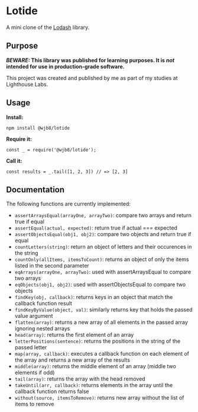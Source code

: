 # Lotide

A mini clone of the [Lodash](https://lodash.com) library.

## Purpose

**_BEWARE:_ This library was published for learning purposes. It is _not_ intended for use in production-grade software.**

This project was created and published by me as part of my studies at Lighthouse Labs. 

## Usage

**Install:**

`npm install @wjb8/lotide`

**Require it:**

`const _ = require('@wjb8/lotide');`

**Call it:**

`const results = _.tail([1, 2, 3]) // => [2, 3]`

## Documentation

The following functions are currently implemented:

* `assertArraysEqual(arrayOne, arrayTwo)`: compare two arrays and return true if equal
* `assertEqual(actual, expected)`: return true if actual === expected
* `assertObjectsEqual(obj1, obj2)`: compare two objects and return true if equal
* `countLetters(string)`: return an object of letters and their occurences in the string
* `countOnly(allItems, itemsToCount)`: returns an object of only the items listed in the second parameter
* `eqArrays(arrayOne, arrayTwo)`: used with assertArraysEqual to compare two arrays
* `eqObjects(obj1, obj2)`: used with assertObjectsEqual to compare two objects
* `findKey(obj, callback)`: returns keys in an object that match the callback function result
* `findKeyByValue(object, val)`: similarly returns key that holds the passed value argument
* `flatten(array)`: returns a new array of all elements in the passed array ignoring nested arrays
* `head(array)`: returns the first element of an array
* `letterPositions(sentence)`: returns the positions in the string of the passed letter
* `map(array, callback)`: executes a callback function on each element of the array and returns a new array of the results
* `middle(array)`: returns the middle element of an array (middle two elements if odd)
* `tail(array)`: returns the array with the head removed
* `takeUntil(arr, callback)`: returns elements in the array until the callback function returns false
* `without(source, itemsToRemove)`: returns new array without the list of items to remove